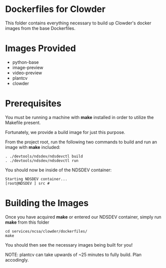 # Dockerfiles for Clowder
This folder contains everything necessary to build up Clowder's docker images from the base Dockerfiles.

# Images Provided
* python-base
* image-preview
* video-preview
* plantcv
* clowder

# Prerequisites
You must be running a machine with **make** installed in order to utilize the Makefile present.

Fortunately, we provide a build image for just this purpose.

From the project root, run the following two commands to build and run an image with **make** included:
~~~
. ./devtools/ndsdev/ndsdevctl build
. ./devtools/ndsdev/ndsdevctl run
~~~

You should now be inside of the NDSDEV container:
~~~
Starting NDSDEV container...
[root@NDSDEV ] src # 
~~~

# Building the Images
Once you have acquired **make** or entered our NDSDEV container, simply run **make** from this folder
~~~
cd services/ncsa/clowder/dockerfiles/
make
~~~

You should then see the necessary images being built for you!

NOTE: plantcv can take upwards of ~25 minutes to fully build. Plan accodingly.
